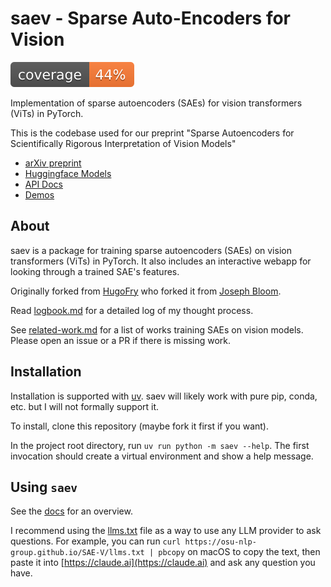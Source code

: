 # saev - Sparse Auto-Encoders for Vision

![Coverage](docs/coverage.svg)

Implementation of sparse autoencoders (SAEs) for vision transformers (ViTs) in PyTorch.

This is the codebase used for our preprint "Sparse Autoencoders for Scientifically Rigorous Interpretation of Vision Models"

* [arXiv preprint](https://arxiv.org/abs/2502.06755)
* [Huggingface Models](https://huggingface.co/collections/osunlp/sae-v-67ab8c4fdf179d117db28195)
* [API Docs](https://osu-nlp-group.github.io/SAE-V/saev)
* [Demos](https://osu-nlp-group.github.io/SAE-V/#demos)

## About

saev is a package for training sparse autoencoders (SAEs) on vision transformers (ViTs) in PyTorch.
It also includes an interactive webapp for looking through a trained SAE's features.

Originally forked from [HugoFry](https://github.com/HugoFry/mats_sae_training_for_ViTs) who forked it from [Joseph Bloom](https://github.com/jbloomAus/SAELens).

Read [logbook.md](logbook.md) for a detailed log of my thought process.

See [related-work.md](saev/related-work.md) for a list of works training SAEs on vision models.
Please open an issue or a PR if there is missing work.

## Installation

Installation is supported with [uv](https://docs.astral.sh/uv/).
saev will likely work with pure pip, conda, etc. but I will not formally support it.

To install, clone this repository (maybe fork it first if you want).

In the project root directory, run `uv run python -m saev --help`.
The first invocation should create a virtual environment and show a help message.

## Using `saev`

See the [docs](https://osu-nlp-group.github.io/SAE-V/saev) for an overview.

I recommend using the [llms.txt](https://osu-nlp-group.github.io/SAE-V/llms.txt) file as a way to use any LLM provider to ask questions.
For example, you can run `curl https://osu-nlp-group.github.io/SAE-V/llms.txt | pbcopy` on macOS to copy the text, then paste it into [https://claude.ai](https://claude.ai) and ask any question you have.
